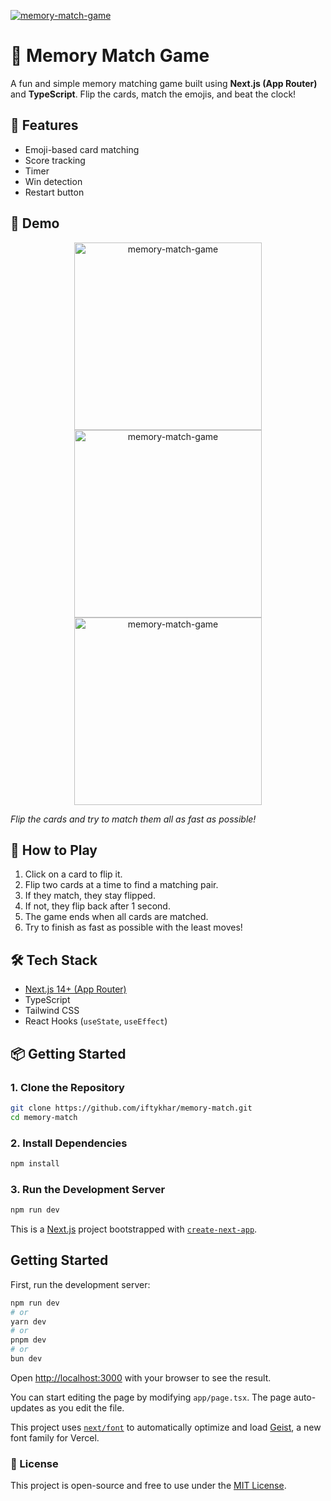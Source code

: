 <a href='https://memory-match-weld.vercel.app/' target='_blank'><img src='https://i.postimg.cc/jdCvdk3D/game3.png' border='0' alt='memory-match-game'/></a>
# 🧠 Memory Match Game

A fun and simple memory matching game built using **Next.js (App Router)** and **TypeScript**. Flip the cards, match the emojis, and beat the clock!

## 🚀 Features

- Emoji-based card matching
- Score tracking
- Timer
- Win detection
- Restart button

## 📸 Demo

<!-- ![Game Screenshot](./public/game1.png)   -->
<div align="center">
    <img src='https://i.postimg.cc/MGN3hXCp/game1.png' alt='memory-match-game' width='300' height='300' style="margin: 0 10px;"/>
    <img src='https://i.postimg.cc/8khX0ptT/game2.png' alt='memory-match-game' width='300' height='300' style="margin: 0 10px;"/>
    <img src='https://i.postimg.cc/jdCvdk3D/game3.png' alt='memory-match-game' width='300' height='300' style="margin: 0 10px;"/>
</div>

*Flip the cards and try to match them all as fast as possible!*

## 🧩 How to Play

1. Click on a card to flip it.
2. Flip two cards at a time to find a matching pair.
3. If they match, they stay flipped.
4. If not, they flip back after 1 second.
5. The game ends when all cards are matched.
6. Try to finish as fast as possible with the least moves!

## 🛠️ Tech Stack

- [Next.js 14+ (App Router)](https://nextjs.org/docs/app)
- TypeScript
- Tailwind CSS
- React Hooks (`useState`, `useEffect`)

## 📦 Getting Started

### 1. Clone the Repository

```bash
git clone https://github.com/iftykhar/memory-match.git
cd memory-match
```
### 2. Install Dependencies

```bash
npm install
```

### 3. Run the Development Server
```bash
npm run dev
```

This is a [Next.js](https://nextjs.org) project bootstrapped with [`create-next-app`](https://nextjs.org/docs/app/api-reference/cli/create-next-app).

## Getting Started

First, run the development server:

```bash
npm run dev
# or
yarn dev
# or
pnpm dev
# or
bun dev
```

Open [http://localhost:3000](http://localhost:3000) with your browser to see the result.

You can start editing the page by modifying `app/page.tsx`. The page auto-updates as you edit the file.

This project uses [`next/font`](https://nextjs.org/docs/app/building-your-application/optimizing/fonts) to automatically optimize and load [Geist](https://vercel.com/font), a new font family for Vercel.

### 📄 License
This project is open-source and free to use under the [MIT License](LICENSE).

